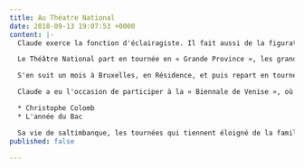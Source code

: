 ```yaml
---
title: Au Théatre National
date: 2018-09-13 19:07:53 +0000
content: |-
  Claude exerce la fonction d'éclairagiste. Il fait aussi de la figuration « intelligente » (voir photo).

  Le Théâtre National part en tournée en « Grande Province », les grandes villes, durant un mois environ.

  S'en suit un mois à Bruxelles, en Résidence, et puis repart en tournée, en « Petites Provinces » un mois également, avec un décor réduit adapté aux plus petites salles.

  Claude a eu l'occasion de participer à la « Biennale de Venise », où le National a joué :

  * Christophe Colomb
  * L'année du Bac

  Sa vie de saltimbanque, les tournées qui tiennent éloigné de la famille ont contraint Claude à quitter le Théâtre après deux saisons. Avec regrets....
published: false

---
```

